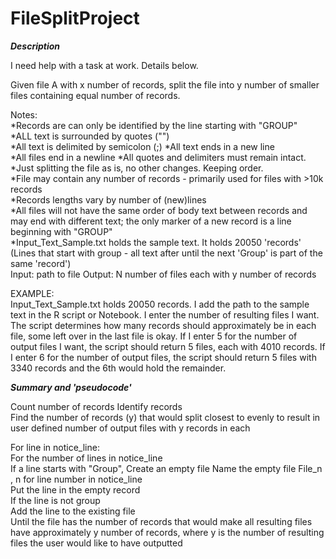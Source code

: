 # FileSplitProject

***Description***

I need help with a task at work. Details below.	

Given file A with x number of records, split the file into y number of smaller files containing equal number of records.	

Notes:	
	*Records are can only be identified by the line starting with "GROUP"	
	*ALL text is surrounded by quotes ("")	
	*All text is delimited by semicolon (;)	
	*All text ends in a new line	
	*All files end in a newline	
	*All quotes and delimiters must remain intact. 	
	*Just splitting the file as is, no other changes. Keeping order.	
	*File may contain any number of records - primarily used for files with >10k records	
	*Records lengths vary by number of (new)lines	
	*All files will not have the same order of body text between records and may end with different text; the only marker of a new record is a line beginning with "GROUP"	
	*Input_Text_Sample.txt holds the sample text. It holds 20050 'records' (Lines that start with group - all text after until the next 'Group' is part of the same 'record')	
Input: path to file	
Output: N number of files each with y number of records	
	
EXAMPLE:	
Input_Text_Sample.txt holds 20050 records. I add the path to the sample text in the R script or Notebook. I enter the number of resulting files I want. The script determines how many records should approximately be in each file, some left over in the last file is okay. If I enter 5 for the number of output files I want, the script should return 5 files, each with 4010 records. If I enter 6 for the number of output files, the script should return 5 files with 3340 records and the 6th would hold the remainder.	
	
***Summary and 'pseudocode'***	

Count number of records	
Identify records	
Find the number of records (y) that would split closest to evenly to result in user defined number of output files with y records in each	

For line in notice_line:	
	For the number of lines in notice_line	
	If a line starts with "Group", Create an empty file	
	Name the empty file File_n , n for line number in notice_line	
	Put the line in the empty record	
	If the line is not group 	
	Add the line to the existing file	
	Until the file has the number of records that would make all resulting files have approximately y number of records, where y is the number of resulting files the user would like to have outputted	
